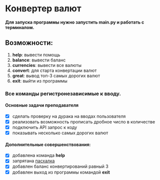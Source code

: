# Конвертер валют
**Для запуска программы нужно запустить main.py и работать с терминалом.**

## Возможности:
1. **help**: вывести помощь
2. **balance**: вывести баланс
3. **currencies**: вывести все валюты
4. **convert**: для старта конвертации валют
5. **great**: вывод топ-3 самых дорогих валют
6. **exit**: выйти из программы

### Все команды регистронезависимые к вводу.

#### Основные задачи преподавателя
- [x] сделать проверку на дурака на вводах пользователя
- [x] реализовать возможность прописать дробное число в количестве
- [x] подключить API запрос к коду
- [x] показывать несколько самых дорогих валют

#### Дополнительные совершенствования:
- [x] добавлена команда **help**
- [x] запрятана [пасхалка](https://ru.wikipedia.org/wiki/%D0%9F%D0%B0%D1%81%D1%85%D0%B0%D0%BB%D1%8C%D0%BD%D0%BE%D0%B5_%D1%8F%D0%B9%D1%86%D0%BE_(%D0%B2%D0%B8%D1%80%D1%82%D1%83%D0%B0%D0%BB%D1%8C%D0%BD%D0%BE%D0%B5))
- [x] добавлен баланс конвертирований равный 3
- [x] добавлен выход из программы командой **exit**
